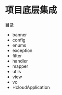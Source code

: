 # 项目底层集成
目录
* banner
* config
* enums
* exception
* filter
* handler
* mapper
* utils
* view
* vo
* HcloudApplication
